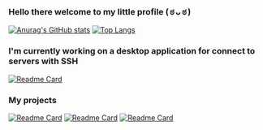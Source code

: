 ### Hello there welcome to my little profile ( ಠ ᴗ ಠ )
[![Anurag's GitHub stats](https://github-readme-stats.vercel.app/api?username=srsalchicha&theme=aura&show_icons=true)](https://github.com/SrSalchicha) [![Top Langs](https://github-readme-stats.vercel.app/api/top-langs/?username=srsalchicha&theme=aura)](https://github.com/SrSalchicha)

### I'm currently working on a desktop application for connect to servers with SSH
[![Readme Card](https://github-readme-stats.vercel.app/api/pin/?username=Mane-jaker&show_owner=Mane-jaker&repo=Ribbon-server&theme=great-gatsby)](https://github.com/Mane-jaker/Ribbon-Server)

### My projects
[![Readme Card](https://github-readme-stats.vercel.app/api/pin/?username=srsalchicha&repo=Event-Automation-SRC&theme=great-gatsby)](https://github.com/SrSalchicha/Event-Automation-SRC)
[![Readme Card](https://github-readme-stats.vercel.app/api/pin/?username=srsalchicha&repo=Cat-blake-download&theme=great-gatsby)](https://github.com/SrSalchicha/Cat-blake-download)
[![Readme Card](https://github-readme-stats.vercel.app/api/pin/?username=srsalchicha&repo=Cat-Blake-Windows-assistant&theme=great-gatsby)](https://github.com/SrSalchicha/Cat-Blake-Windows-assistant)


<!--
**SrSalchicha/SrSalchicha** is a ✨ _special_ ✨ repository because its `README.md` (this file) appears on your GitHub profile.

Here are some ideas to get you started:

- 🔭 I’m currently working on ...
- 🌱 I’m currently learning ...
- 👯 I’m looking to collaborate on ...
- 🤔 I’m looking for help with ...
- 💬 Ask me about ...
- 📫 How to reach me: ...
- 😄 Pronouns: ...
- ⚡ Fun fact: ...
-->
